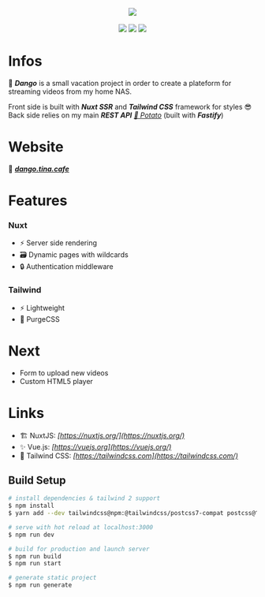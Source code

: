 <p align="center">
    <img src="https://emojipedia-us.s3.dualstack.us-west-1.amazonaws.com/thumbs/240/softbank/145/dango_1f361.png"/>
    <br/>
    <br/>
    <img src="https://img.shields.io/badge/nuxt--00C58E?style=for-the-badge&logo=nuxt.js"/>
    <img src="https://img.shields.io/badge/vue--4FC08D?style=for-the-badge&logo=vue.js"/>
    <img src="https://img.shields.io/badge/tailwind--38B2AC?style=for-the-badge&logo=tailwind%20css"/>
</p>

# Infos

🍡 ***Dango*** is a small vacation project in order to create a plateform for streaming videos from my home NAS.

Front side is built with ***Nuxt SSR*** and ***Tailwind CSS*** framework for styles 😎 Back side relies on my main ***REST API*** *[🥔 Potato](https://github.com/tinawng/potato)* (built with ***Fastify***)


# Website

🔗 ***[dango.tina.cafe](http://dango.tina.cafe/)***

# Features

### Nuxt
- ⚡️ Server side rendering
- 🗃️ Dynamic pages with wildcards
- 🔒 Authentication middleware
### Tailwind
- ⚡️ Lightweight
- 🎨 PurgeCSS

# Next
- Form to upload new videos
- Custom HTML5 player

# Links

- 🏗️ NuxtJS: *[https://nuxtjs.org/](https://nuxtjs.org/)*
- ✨ Vue.js: *[https://vuejs.org](https://vuejs.org/)*
- 💄 Tailwind CSS: *[https://tailwindcss.com](https://tailwindcss.com/)*

## Build Setup

```bash
# install dependencies & tailwind 2 support
$ npm install
$ yarn add --dev tailwindcss@npm:@tailwindcss/postcss7-compat postcss@^7 autoprefixer@^9

# serve with hot reload at localhost:3000
$ npm run dev

# build for production and launch server
$ npm run build
$ npm run start

# generate static project
$ npm run generate
```